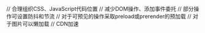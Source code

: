 // 合理组织CSS、JavaScript代码位置
// 减少DOM操作、添加事件委托
// 部分操作可设置防抖和节流
// 对于可预见的操作采取preload或prerender的预加载
// 对于图片可以懒加载
// CDN加速